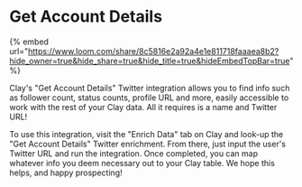 # Get Account Details

{% embed url="https://www.loom.com/share/8c5816e2a92a4e1e811718faaaea8b2?hide_owner=true&hide_share=true&hide_title=true&hideEmbedTopBar=true" %}

Clay's "Get Account Details" Twitter integration allows you to find info such as follower count, status counts, profile URL and more, easily accessible to work with the rest of your Clay data. All it requires is a name and Twitter URL!

To use this integration, visit the "Enrich Data" tab on Clay and look-up the "Get Account Details" Twitter enrichment. From there, just input the user's Twitter URL and run the integration. Once completed, you can map whatever info you deem necessary out to your Clay table. We hope this helps, and happy prospecting!
